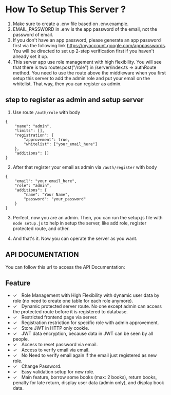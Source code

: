 # How To Setup This Server ?

1. Make sure to create a .env file based on .env.example.
2. EMAIL_PASSWORD in .env is the app password of the email, not the password of email.
3. If you don't have an app password, please generate an app password first via the following link https://myaccount.google.com/apppasswords. You will be directed to set up 2-step verification first if you haven't already set it up.
4. This server app use role management with high flexibility. You will see that there is two router.post("/role") in /server/index.ts => authRoute method. You need to use the route above the middleware when you first setup this server to add the admin role and put your email on the whitelist. That way, then you can register as admin.

## step to register as admin and setup server

1. Use route `/auth/role` with body

```
{
    "name": "admin",
    "limits": [],
    "registration": {
        "approvement": true,
        "whitelist": ["your_email_here"]
    },
    "additions": []
}
```

2. After that register your email as admin via `/auth/register` with body

```
{
    "email": "your_email_here",
    "role": "admin",
    "additions": {
        "name": "Your Name",
        "password": "your_password"
    }
}
```

3. Perfect, now you are an admin. Then, you can run the setup.js file with `node setup.js` to help in setup the server, like add role, register protected route, and other.

4. And that's it. Now you can operate the server as you want.

## API DOCUMENTATION

You can follow this url to access the API Documentation:

## Feature

- &check;&emsp;Role Management with High Flexibility with dynamic user data by role (no need to create one table for each role anymore).
- &check;&emsp;Dynamic protected server route. No one except admin can access the protected route before it is registered to database.
- &check;&emsp;Restricted frontend page via server.
- &check;&emsp;Registration restriction for specific role with admin approvement.
- &check;&emsp;Store JWT in HTTP only cookie.
- &check;&emsp;JWT data encryption, because data in JWT can be seen by all people.
- &check;&emsp;Access to reset password via email.
- &check;&emsp;Access to verify email via email.
- &check;&emsp;No Need to verify email again if the email just registered as new role.
- &check;&emsp;Change Password.
- &check;&emsp;Easy validation setup for new role.
- &check;&emsp;Main feature, borrow some books (max: 2 books), return books, penalty for late return, display user data (admin only), and display book data.
